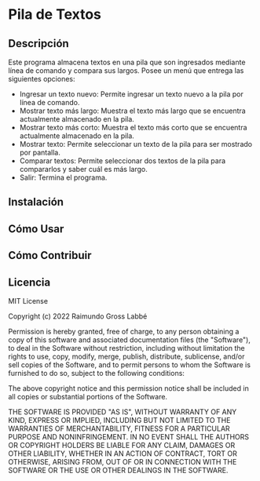 # Pila de Textos

## Descripción

Este programa almacena textos en una pila que son ingresados mediante línea de comando y compara sus largos. Posee un menú que entrega las siguientes opciones:
* Ingresar un texto nuevo: Permite ingresar un texto nuevo a la pila por línea de comando.
* Mostrar texto más largo: Muestra el texto más largo que se encuentra actualmente almacenado en la pila.
* Mostrar texto más corto: Muestra el texto más corto que se encuentra actualmente almacenado en la pila.
* Mostrar texto: Permite seleccionar un texto de la pila para ser mostrado por pantalla.
* Comparar textos: Permite seleccionar dos textos de la pila para compararlos y saber cuál es más largo.
* Salir: Termina el programa.

## Instalación

## Cómo Usar

## Cómo Contribuir

## Licencia

MIT License

Copyright (c) 2022 Raimundo Gross Labbé

Permission is hereby granted, free of charge, to any person obtaining a copy
of this software and associated documentation files (the "Software"), to deal
in the Software without restriction, including without limitation the rights
to use, copy, modify, merge, publish, distribute, sublicense, and/or sell
copies of the Software, and to permit persons to whom the Software is
furnished to do so, subject to the following conditions:

The above copyright notice and this permission notice shall be included in all
copies or substantial portions of the Software.

THE SOFTWARE IS PROVIDED "AS IS", WITHOUT WARRANTY OF ANY KIND, EXPRESS OR
IMPLIED, INCLUDING BUT NOT LIMITED TO THE WARRANTIES OF MERCHANTABILITY,
FITNESS FOR A PARTICULAR PURPOSE AND NONINFRINGEMENT. IN NO EVENT SHALL THE
AUTHORS OR COPYRIGHT HOLDERS BE LIABLE FOR ANY CLAIM, DAMAGES OR OTHER
LIABILITY, WHETHER IN AN ACTION OF CONTRACT, TORT OR OTHERWISE, ARISING FROM,
OUT OF OR IN CONNECTION WITH THE SOFTWARE OR THE USE OR OTHER DEALINGS IN THE
SOFTWARE.
